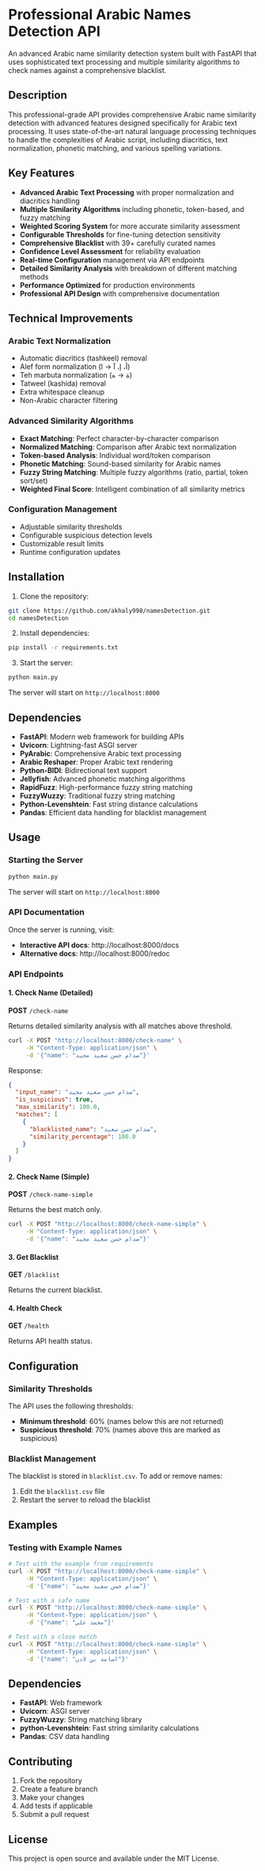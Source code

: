# Professional Arabic Names Detection API

An advanced Arabic name similarity detection system built with FastAPI that uses sophisticated text processing and multiple similarity algorithms to check names against a comprehensive blacklist.

## Description

This professional-grade API provides comprehensive Arabic name similarity detection with advanced features designed specifically for Arabic text processing. It uses state-of-the-art natural language processing techniques to handle the complexities of Arabic script, including diacritics, text normalization, phonetic matching, and various spelling variations.

## Key Features

- **Advanced Arabic Text Processing** with proper normalization and diacritics handling
- **Multiple Similarity Algorithms** including phonetic, token-based, and fuzzy matching
- **Weighted Scoring System** for more accurate similarity assessment
- **Configurable Thresholds** for fine-tuning detection sensitivity
- **Comprehensive Blacklist** with 39+ carefully curated names
- **Confidence Level Assessment** for reliability evaluation
- **Real-time Configuration** management via API endpoints
- **Detailed Similarity Analysis** with breakdown of different matching methods
- **Performance Optimized** for production environments
- **Professional API Design** with comprehensive documentation

## Technical Improvements

### Arabic Text Normalization
- Automatic diacritics (tashkeel) removal
- Alef form normalization (أ، إ، آ → ا)
- Teh marbuta normalization (ة → ه)
- Tatweel (kashida) removal
- Extra whitespace cleanup
- Non-Arabic character filtering

### Advanced Similarity Algorithms
- **Exact Matching**: Perfect character-by-character comparison
- **Normalized Matching**: Comparison after Arabic text normalization
- **Token-based Analysis**: Individual word/token comparison
- **Phonetic Matching**: Sound-based similarity for Arabic names
- **Fuzzy String Matching**: Multiple fuzzy algorithms (ratio, partial, token sort/set)
- **Weighted Final Score**: Intelligent combination of all similarity metrics

### Configuration Management
- Adjustable similarity thresholds
- Configurable suspicious detection levels
- Customizable result limits
- Runtime configuration updates

## Installation

1. Clone the repository:
```bash
git clone https://github.com/akhaly998/namesDetection.git
cd namesDetection
```

2. Install dependencies:
```bash
pip install -r requirements.txt
```

3. Start the server:
```bash
python main.py
```

The server will start on `http://localhost:8000`

## Dependencies

- **FastAPI**: Modern web framework for building APIs
- **Uvicorn**: Lightning-fast ASGI server
- **PyArabic**: Comprehensive Arabic text processing
- **Arabic Reshaper**: Proper Arabic text rendering
- **Python-BIDI**: Bidirectional text support
- **Jellyfish**: Advanced phonetic matching algorithms
- **RapidFuzz**: High-performance fuzzy string matching
- **FuzzyWuzzy**: Traditional fuzzy string matching
- **Python-Levenshtein**: Fast string distance calculations
- **Pandas**: Efficient data handling for blacklist management

## Usage

### Starting the Server

```bash
python main.py
```

The server will start on `http://localhost:8000`

### API Documentation

Once the server is running, visit:
- **Interactive API docs**: http://localhost:8000/docs
- **Alternative docs**: http://localhost:8000/redoc

### API Endpoints

#### 1. Check Name (Detailed)
**POST** `/check-name`

Returns detailed similarity analysis with all matches above threshold.

```bash
curl -X POST "http://localhost:8000/check-name" \
     -H "Content-Type: application/json" \
     -d '{"name": "صدام حسن سعيد مجيد"}'
```

Response:
```json
{
  "input_name": "صدام حسن سعيد مجيد",
  "is_suspicious": true,
  "max_similarity": 100.0,
  "matches": [
    {
      "blacklisted_name": "صدام حسن سعيد",
      "similarity_percentage": 100.0
    }
  ]
}
```

#### 2. Check Name (Simple)
**POST** `/check-name-simple`

Returns the best match only.

```bash
curl -X POST "http://localhost:8000/check-name-simple" \
     -H "Content-Type: application/json" \
     -d '{"name": "صدام حسن سعيد مجيد"}'
```

#### 3. Get Blacklist
**GET** `/blacklist`

Returns the current blacklist.

#### 4. Health Check
**GET** `/health`

Returns API health status.

## Configuration

### Similarity Thresholds

The API uses the following thresholds:
- **Minimum threshold**: 60% (names below this are not returned)
- **Suspicious threshold**: 70% (names above this are marked as suspicious)

### Blacklist Management

The blacklist is stored in `blacklist.csv`. To add or remove names:

1. Edit the `blacklist.csv` file
2. Restart the server to reload the blacklist

## Examples

### Testing with Example Names

```bash
# Test with the example from requirements
curl -X POST "http://localhost:8000/check-name-simple" \
     -H "Content-Type: application/json" \
     -d '{"name": "صدام حسن سعيد مجيد"}'

# Test with a safe name
curl -X POST "http://localhost:8000/check-name-simple" \
     -H "Content-Type: application/json" \
     -d '{"name": "محمد علي"}'

# Test with a close match
curl -X POST "http://localhost:8000/check-name-simple" \
     -H "Content-Type: application/json" \
     -d '{"name": "اسامة بن لادن"}'
```

## Dependencies

- **FastAPI**: Web framework
- **Uvicorn**: ASGI server
- **FuzzyWuzzy**: String matching library
- **python-Levenshtein**: Fast string similarity calculations
- **Pandas**: CSV data handling

## Contributing

1. Fork the repository
2. Create a feature branch
3. Make your changes
4. Add tests if applicable
5. Submit a pull request

## License

This project is open source and available under the MIT License.
